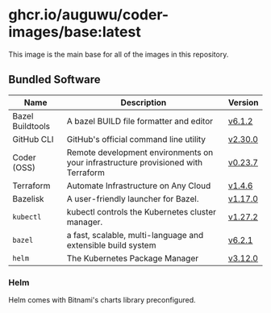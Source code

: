 # ghcr.io/auguwu/coder-images/base:latest
This image is the main base for all of the images in this repository.

## Bundled Software
| Name             | Description                                                                       | Version                    |
| ---------------- | --------------------------------------------------------------------------------- | -------------------------- |
| Bazel Buildtools | A bazel BUILD file formatter and editor                                           | [v6.1.2][bazel-buildtools] |
| GitHub CLI       | GitHub's official command line utility                                            | [v2.30.0][github-cli]      |
| Coder (OSS)      | Remote development environments on your infrastructure provisioned with Terraform | [v0.23.7][coder]           |
| Terraform        | Automate Infrastructure on Any Cloud                                              | [v1.4.6][terraform]        |
| Bazelisk         | A user-friendly launcher for Bazel.                                               | [v1.17.0][bazelisk]        |
| `kubectl`        | kubectl controls the Kubernetes cluster manager.                                  | [v1.27.2][kubectl]         |
| `bazel`          | a fast, scalable, multi-language and extensible build system                      | [v6.2.1][bazel]            |
| `helm`           | The Kubernetes Package Manager                                                    | [v3.12.0][helm]            |

[bazel-buildtools]: https://github.com/bazelbuild/buildtools/releases/tag/v6.1.2
[github-cli]:       https://github.com/cli/cli/releases/tag/v2.30.0
[terraform]:        https://github.com/hashicorp/terraform/releases/tag/v1.4.6
[bazelisk]:         https://github.com/bazelbuild/bazelisk/releases/tag/v1.17.0
[kubectl]:          https://github.com/kubernetes/kubernetes/releases/tag/v1.27.2
[coder]:            https://github.com/coder/coder/releases/tag/v0.23.7
[bazel]:            https://github.com/bazelbuild/bazel/releases/tag/6.2.1
[helm]:             https://github.com/helm/helm/releases/tag/v3.12.0

### Helm
Helm comes with Bitnami's charts library preconfigured.

